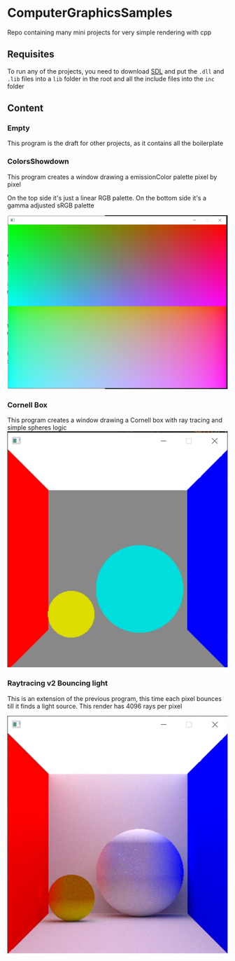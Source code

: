 # ComputerGraphicsSamples

Repo containing many mini projects for very simple rendering with cpp

## Requisites

To run any of the projects, you need to download [SDL](https://www.libsdl.org/download-2.0.php) and put the `.dll`
and `.lib` files into a `lib` folder in the root and all the include files into the `inc` folder

## Content

### Empty

This program is the draft for other projects, as it contains all the boilerplate

### ColorsShowdown

This program creates a window drawing a emissionColor palette pixel by pixel

On the top side it's just a linear RGB palette. On the bottom side it's a gamma adjusted sRGB palette

![ColorsShowdown.png](./imgs/ColorsShowdown.png)

### Cornell Box

This program creates a window drawing a Cornell box with ray tracing and simple spheres logic
![img.png](./imgs/Cornell.png)

### Raytracing v2 Bouncing light

This is an extension of the previous program, this time each pixel bounces till it finds a light source. This render has
4096 rays per pixel

![img.png](./imgs/BouncingLight.png)